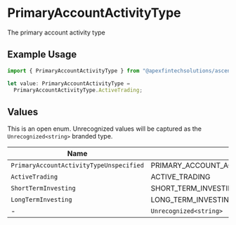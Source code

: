 # PrimaryAccountActivityType

The primary account activity type

## Example Usage

```typescript
import { PrimaryAccountActivityType } from "@apexfintechsolutions/ascend-sdk/models/components";

let value: PrimaryAccountActivityType =
  PrimaryAccountActivityType.ActiveTrading;
```

## Values

This is an open enum. Unrecognized values will be captured as the `Unrecognized<string>` branded type.

| Name                                      | Value                                     |
| ----------------------------------------- | ----------------------------------------- |
| `PrimaryAccountActivityTypeUnspecified`   | PRIMARY_ACCOUNT_ACTIVITY_TYPE_UNSPECIFIED |
| `ActiveTrading`                           | ACTIVE_TRADING                            |
| `ShortTermInvesting`                      | SHORT_TERM_INVESTING                      |
| `LongTermInvesting`                       | LONG_TERM_INVESTING                       |
| -                                         | `Unrecognized<string>`                    |